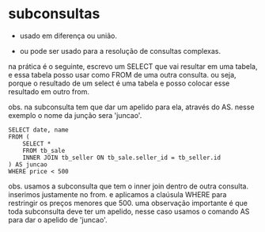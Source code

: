 # subconsultas

- usado em diferença ou união. 

- ou pode ser usado para a resolução de consultas complexas.


na prática é o seguinte, escrevo um SELECT que vai resultar em uma tabela, e essa tabela posso usar como FROM de uma outra consulta. ou seja, porque o resultado de um select é uma tabela e posso colocar esse resultado em outro from. 


obs. na subconsulta tem que dar um apelido para ela, através do AS. nesse exemplo o nome da junção sera 'juncao'.

```
SELECT date, name
FROM (
	SELECT *
	FROM tb_sale
	INNER JOIN tb_seller ON tb_sale.seller_id = tb_seller.id
) AS juncao
WHERE price < 500
```

obs. usamos a subconsulta que tem o inner join dentro de outra consulta. inserimos justamente no from. e aplicamos a claúsula WHERE para restringir os preços menores que 500. uma observação importante é que toda subconsulta deve ter um apelido, nesse caso usamos o comando AS para dar o apelido de 'juncao'.




